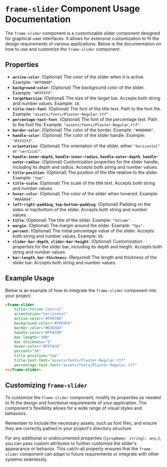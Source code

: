 # `frame-slider` Component Usage Documentation

The `frame-slider` component is a customizable slider component designed for graphical user interfaces. It allows for extensive customization to fit the design requirements of various applications. Below is the documentation on how to use and customize the `frame-slider` component.

## Properties

- **`active-color`**: (Optional) The color of the slider when it is active. Example: `"#FF0000"`.
- **`background-color`**: (Optional) The background color of the slider. Example: `"#FFFFFF"`.
- **`targetbarsize`**: (Optional) The size of the target bar. Accepts both string and number values. Example: `10`.
- **`title-text-font`**: (Optional) The font of the title text. Path to the font file. Example: `"assets/fonts/Plaster-Regular.ttf"`.
- **`percentage-text-font`**: (Optional) The font of the percentage text. Path to the font file. Example: `"assets/fonts/Plaster-Regular.ttf"`.
- **`border-color`**: (Optional) The color of the border. Example: `"#000000"`.
- **`handle-color`**: (Optional) The color of the slider handle. Example: `"#333333"`.
- **`orientation`**: (Optional) The orientation of the slider, either `"horizontal"` or `"vertical"`.
- **`handle-inner-depth`**, **`handle-inner-radius`**, **`handle-outer-depth`**, **`handle-outer-radius`**: (Optional) Customization properties for the slider handle, including its depth and radius. Accepts both string and number values.
- **`title-position`**: (Optional) The position of the title relative to the slider. Example: `"top"`.
- **`title-scale`**: (Optional) The scale of the title text. Accepts both string and number values.
- **`hover-color`**: (Optional) The color of the slider when hovered. Example: `"#AAAAAA"`.
- **`left-right-padding`**, **`top-bottom-padding`**: (Optional) Padding on the sides or top/bottom of the slider. Accepts both string and number values.
- **`title`**: (Optional) The title of the slider. Example: `"Volume"`.
- **`margin`**: (Optional) The margin around the slider. Example: `"5px"`.
- **`percent`**: (Optional) The initial percentage value of the slider. Accepts both string and number values. Example: `50`.
- **`slider-bar-depth`**, **`slider-bar-height`**: (Optional) Customization properties for the slider bar, including its depth and height. Accepts both string and number values.
- **`bar-length`**, **`bar-thickness`**: (Required) The length and thickness of the slider bar. Accepts both string and number values.

## Example Usage

Below is an example of how to integrate the `frame-slider` component into your project:

```html
<frame-slider
    title="Volume Control"
    orientation="horizontal"
    active-color="#FFD700"
    background-color="#F0F0F0"
    border-color="#D3D3D3"
    handle-color="#FF8C00"
    bar-length="300"
    bar-thickness="5"
    hover-color="#FFFACD"
    percent="30"
    title-position="top"
    title-text-font="assets/fonts/Plaster-Regular.ttf"
    percentage-text-font="assets/fonts/Plaster-Regular.ttf"
></frame-slider>
```

## Customizing `frame-slider`

To customize the `frame-slider` component, modify its properties as needed to fit the design and functional requirements of your application. The component's flexibility allows for a wide range of visual styles and behaviors.

Remember to include the necessary assets, such as font files, and ensure they are correctly pathed in your project's directory structure.

For any additional or undocumented properties (`[propName: string]: any;`), you can pass custom attributes to further customize the slider's appearance or behavior. This catch-all property ensures that the `frame-slider` component can adapt to future requirements or integrate with other systems seamlessly.